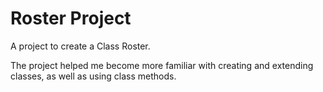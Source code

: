 # Roster Project

A project to create a Class Roster. 

The project helped me become more familiar with creating and extending classes, as well as using class methods.

